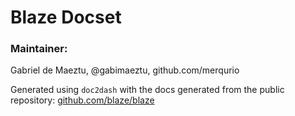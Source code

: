 Blaze Docset
=======================

### Maintainer:
Gabriel de Maeztu, @gabimaeztu, github.com/merqurio

Generated using `doc2dash` with the docs generated from the public repository: [github.com/blaze/blaze](http://github.com/blaze/blaze)

